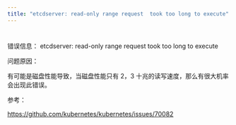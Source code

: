 ```yaml
---
title: "etcdserver: read-only range request  took too long to execute"
---
```


#

错误信息： etcdserver: read-only range request took too long to execute

问题原因：

有可能是磁盘性能导致，当磁盘性能只有 2，3 十兆的读写速度，那么有很大机率会出现此错误。

参考：

<https://github.com/kubernetes/kubernetes/issues/70082>
